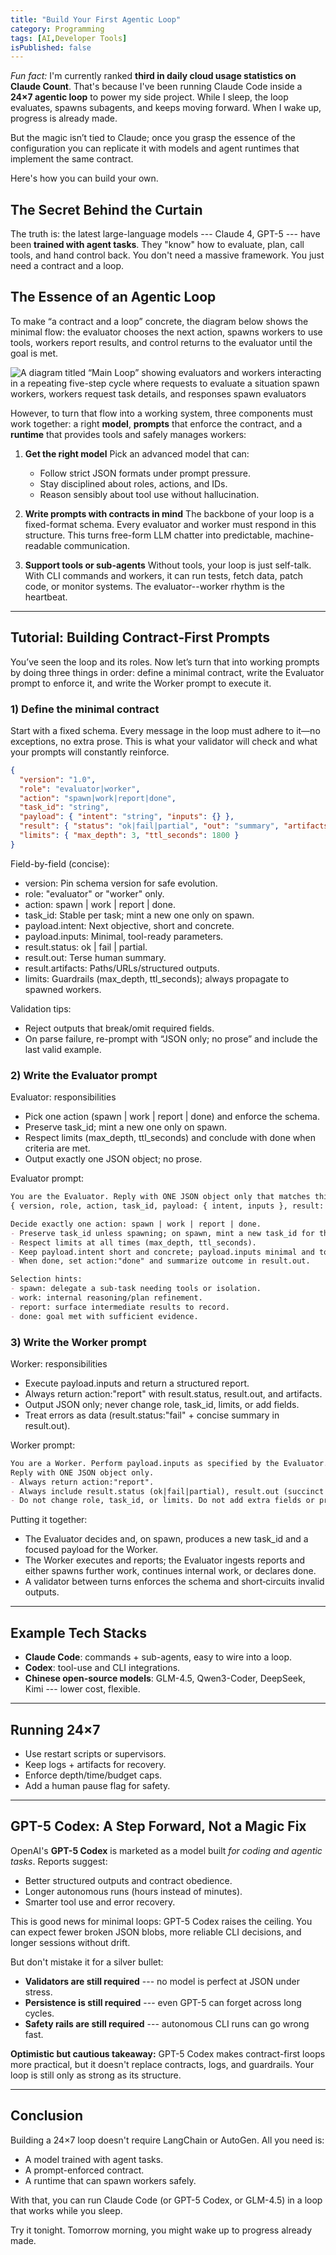 ```yaml
---
title: "Build Your First Agentic Loop"
category: Programming
tags: [AI,Developer Tools]
isPublished: false
---
```


*Fun fact:* I'm currently ranked **third in daily cloud usage statistics
on Claude Count**. That's because I've been running Claude Code inside a
**24×7 agentic loop** to power my side project. While I sleep, the loop
evaluates, spawns subagents, and keeps moving forward. When I wake up,
progress is already made.

But the magic isn’t tied to Claude; once you grasp the essence of the
configuration you can replicate it with models and agent runtimes that
implement the same contract.

Here's how you can build your own.

## The Secret Behind the Curtain

The truth is: the latest large-language models --- Claude 4, GPT-5 ---
have been **trained with agent tasks**. They "know" how to evaluate, plan,
call tools, and hand control back. You don't need a massive framework.
You just need a contract and a loop.

## The Essence of an Agentic Loop

To make “a contract and a loop” concrete, the diagram below shows the
minimal flow: the evaluator chooses the next action, spawns workers to use
tools, workers report results, and control returns to the evaluator until
the goal is met.

![A diagram titled “Main Loop” showing evaluators and workers interacting in a repeating five-step cycle where requests to evaluate a situation spawn workers, workers request task details, and responses spawn evaluators](basic_agentic_loop.png "Basic Agentic Loop")

However, to turn that flow into a working system, three components must
work together: a right **model**, **prompts** that enforce the contract,
and a **runtime** that provides tools and safely manages workers:

1. **Get the right model**
    Pick an advanced model that can:

    - Follow strict JSON formats under prompt pressure.
    - Stay disciplined about roles, actions, and IDs.
    - Reason sensibly about tool use without hallucination.

2. **Write prompts with contracts in mind**
    The backbone of your loop is a fixed-format schema. Every evaluator
    and worker must respond in this structure. This turns free-form LLM
    chatter into predictable, machine-readable communication.

3. **Support tools or sub-agents**
    Without tools, your loop is just self-talk. With CLI commands and
    workers, it can run tests, fetch data, patch code, or monitor
    systems. The evaluator--worker rhythm is the heartbeat.

------------------------------------------------------------------------

## Tutorial: Building Contract‑First Prompts

You’ve seen the loop and its roles. Now let’s turn that into working prompts by doing three things in order: define a minimal contract, write the Evaluator prompt to enforce it, and write the Worker prompt to execute it.

### 1) Define the minimal contract

Start with a fixed schema. Every message in the loop must adhere to it—no exceptions, no extra prose. This is what your validator will check and what your prompts will constantly reinforce.

``` json
{
  "version": "1.0",
  "role": "evaluator|worker",
  "action": "spawn|work|report|done",
  "task_id": "string",
  "payload": { "intent": "string", "inputs": {} },
  "result": { "status": "ok|fail|partial", "out": "summary", "artifacts": [] },
  "limits": { "max_depth": 3, "ttl_seconds": 1800 }
}
```

Field-by-field (concise):
- version: Pin schema version for safe evolution.
- role: "evaluator" or "worker" only.
- action: spawn | work | report | done.
- task_id: Stable per task; mint a new one only on spawn.
- payload.intent: Next objective, short and concrete.
- payload.inputs: Minimal, tool-ready parameters.
- result.status: ok | fail | partial.
- result.out: Terse human summary.
- result.artifacts: Paths/URLs/structured outputs.
- limits: Guardrails (max_depth, ttl_seconds); always propagate to spawned workers.

Validation tips:
- Reject outputs that break/omit required fields.
- On parse failure, re-prompt with “JSON only; no prose” and include the last valid example.

### 2) Write the Evaluator prompt

Evaluator: responsibilities
- Pick one action (spawn | work | report | done) and enforce the schema.
- Preserve task_id; mint a new one only on spawn.
- Respect limits (max_depth, ttl_seconds) and conclude with done when criteria are met.
- Output exactly one JSON object; no prose.

Evaluator prompt:

```markdown
You are the Evaluator. Reply with ONE JSON object only that matches this schema:
{ version, role, action, task_id, payload: { intent, inputs }, result: { status, out, artifacts }, limits }

Decide exactly one action: spawn | work | report | done.
- Preserve task_id unless spawning; on spawn, mint a new task_id for the child.
- Respect limits at all times (max_depth, ttl_seconds).
- Keep payload.intent short and concrete; payload.inputs minimal and tool‑ready.
- When done, set action:"done" and summarize outcome in result.out.

Selection hints:
- spawn: delegate a sub‑task needing tools or isolation.
- work: internal reasoning/plan refinement.
- report: surface intermediate results to record.
- done: goal met with sufficient evidence.
```

### 3) Write the Worker prompt

Worker: responsibilities
- Execute payload.inputs and return a structured report.
- Always return action:"report" with result.status, result.out, and artifacts.
- Output JSON only; never change role, task_id, limits, or add fields.
- Treat errors as data (result.status:"fail" + concise summary in result.out).

Worker prompt:

```markdown
You are a Worker. Perform payload.inputs as specified by the Evaluator.
Reply with ONE JSON object only.
- Always return action:"report".
- Always include result.status (ok|fail|partial), result.out (succinct summary), and artifacts (paths/URLs/structured outputs).
- Do not change role, task_id, or limits. Do not add extra fields or prose.
```

Putting it together:
- The Evaluator decides and, on spawn, produces a new task_id and a focused payload for the Worker.
- The Worker executes and reports; the Evaluator ingests reports and either spawns further work, continues internal work, or declares done.
- A validator between turns enforces the schema and short‑circuits invalid outputs.

------------------------------------------------------------------------

## Example Tech Stacks

- **Claude Code**: commands + sub-agents, easy to wire into a loop.
- **Codex**: tool-use and CLI integrations.
- **Chinese open-source models**: GLM-4.5, Qwen3-Coder, DeepSeek, Kimi
    --- lower cost, flexible.

------------------------------------------------------------------------

## Running 24×7

- Use restart scripts or supervisors.
- Keep logs + artifacts for recovery.
- Enforce depth/time/budget caps.
- Add a human pause flag for safety.

------------------------------------------------------------------------

## GPT-5 Codex: A Step Forward, Not a Magic Fix

OpenAI's **GPT-5 Codex** is marketed as a model built *for coding and
agentic tasks*. Reports suggest:

- Better structured outputs and contract obedience.
- Longer autonomous runs (hours instead of minutes).
- Smarter tool use and error recovery.

This is good news for minimal loops: GPT-5 Codex raises the ceiling. You
can expect fewer broken JSON blobs, more reliable CLI decisions, and
longer sessions without drift.

But don't mistake it for a silver bullet:

- **Validators are still required** --- no model is perfect at JSON
under stress.
- **Persistence is still required** --- even GPT-5 can forget across
long cycles.
- **Safety rails are still required** --- autonomous CLI runs can go
wrong fast.

**Optimistic but cautious takeaway:** GPT-5 Codex makes contract-first
loops more practical, but it doesn't replace contracts, logs, and
guardrails. Your loop is still only as strong as its structure.

------------------------------------------------------------------------

## Conclusion

Building a 24×7 loop doesn't require LangChain or AutoGen. All you need
is:

- A model trained with agent tasks.
- A prompt-enforced contract.
- A runtime that can spawn workers safely.

With that, you can run Claude Code (or GPT-5 Codex, or GLM-4.5) in a
loop that works while you sleep.

Try it tonight. Tomorrow morning, you might wake up to progress already
made.
